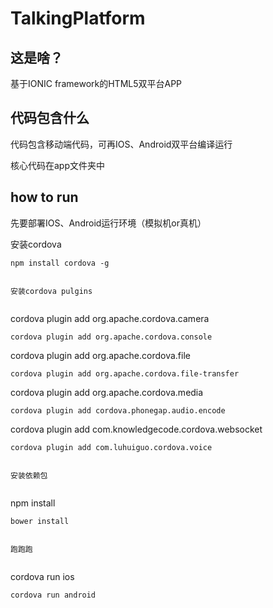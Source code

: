# TalkingPlatform
## 这是啥？
基于IONIC framework的HTML5双平台APP
## 代码包含什么
代码包含移动端代码，可再IOS、Android双平台编译运行

核心代码在app文件夹中
## how to run
先要部署IOS、Android运行环境（模拟机or真机）

安装cordova

```
npm install cordova -g


安装cordova pulgins


``` 
cordova plugin add org.apache.cordova.camera
```
cordova plugin add org.apache.cordova.console
```
cordova plugin add org.apache.cordova.file
```
cordova plugin add org.apache.cordova.file-transfer
```
cordova plugin add org.apache.cordova.media
```
cordova plugin add cordova.phonegap.audio.encode
```
cordova plugin add com.knowledgecode.cordova.websocket
```
cordova plugin add com.luhuiguo.cordova.voice


安装依赖包


```
npm install 
```
bower install


跑跑跑 


``` 
cordova run ios
```
cordova run android
